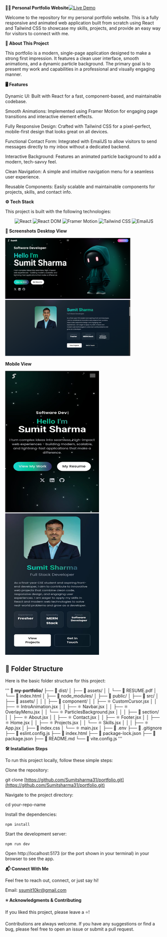 **👨‍💻 Personal Portfolio Website**[![Live Demo](https://img.shields.io/badge/Live%20Demo-%2300C853.svg?style=for-the-badge&logo=vercel&logoColor=white)](https://sumitsharma31.github.io/portfolio/)

Welcome to the repository for my personal portfolio website. This is a fully responsive and animated web application built from scratch using React and Tailwind CSS to showcase my skills, projects, and provide an easy way for visitors to connect with me.

**📖 About This Project**

This portfolio is a modern, single-page application designed to make a strong first impression. It features a clean user interface, smooth animations, and a dynamic particle background. The primary goal is to present my work and capabilities in a professional and visually engaging manner.

**🖥️ Features**

Dynamic UI: Built with React for a fast, component-based, and maintainable codebase.

Smooth Animations: Implemented using Framer Motion for engaging page transitions and interactive element effects.

Fully Responsive Design: Crafted with Tailwind CSS for a pixel-perfect, mobile-first design that looks great on all devices.

Functional Contact Form: Integrated with EmailJS to allow visitors to send messages directly to my inbox without a dedicated backend.

Interactive Background: Features an animated particle background to add a modern, tech-savvy feel.

Clean Navigation: A simple and intuitive navigation menu for a seamless user experience.

Reusable Components: Easily scalable and maintainable components for projects, skills, and contact info.

**⚙️ Tech Stack**

This project is built with the following technologies:
<p align="center"> <img src="https://img.shields.io/badge/React-20232A?style=for-the-badge&logo=react&logoColor=61DAFB" alt="React" /> <img src="https://img.shields.io/badge/React_DOM-20232A?style=for-the-badge&logo=react&logoColor=61DAFB" alt="React DOM" /> <img src="https://img.shields.io/badge/Framer_Motion-EF0075?style=for-the-badge&logo=framer&logoColor=white" alt="Framer Motion" /> <img src="https://img.shields.io/badge/Tailwind_CSS-06B6D4?style=for-the-badge&logo=tailwindcss&logoColor=white" alt="Tailwind CSS" /> <img src="https://img.shields.io/badge/EmailJS-0B6CAD?style=for-the-badge&logo=gmail&logoColor=white" alt="EmailJS" /> </p>

**📸 Screenshots**
**Desktop View**


<img src="https://github.com/Sumitsharma31/portfolio/blob/main/src/assets/screeenshots/Lr-Home.png?raw=true" width="400" alt="Home-Page Screenshot">
<img src="https://github.com/Sumitsharma31/portfolio/blob/main/src/assets/screeenshots/Lr-About.png?raw=true" width="400" alt="About-Page Screenshot">

**Mobile View**


<img src="https://github.com/Sumitsharma31/portfolio/blob/main/src/assets/screeenshots/MHome-View.jpg?raw=true" width="300" height='450' alt="Home-Page Screenshot">
<img src="https://github.com/Sumitsharma31/portfolio/blob/main/src/assets/screeenshots/MAbout-view.jpg?raw=true" width="300" height='450' alt="About-Page Screenshot">







## 📂 Folder Structure

Here is the basic folder structure for this project:

''' 📁 **my-portfolio/**
├── 📁 dist/
│   ├── 📁 assets/
│   │   └── 📄 RESUME.pdf
│   └── 📄 index.html
│
├── 📁 node_modules/
│
├── 📁 public/
│
├── 📁 src/
│   ├── 📁 assets/
│   │
│   ├── 📁 component/
│   │   ├── ⚛️ CustomCursor.jsx
│   │   ├── ⚛️ IntroAnimation.jsx
│   │   ├── ⚛️ Navbar.jsx
│   │   ├── ⚛️ OverlayMenu.jsx
│   │   └── ⚛️ ParticlesBackground.jsx
│   │
│   ├── 📁 section/
│   │   ├── ⚛️ About.jsx
│   │   ├── ⚛️ Contact.jsx
│   │   ├── ⚛️ Footer.jsx
│   │   ├── ⚛️ Home.jsx
│   │   ├── ⚛️ Projects.jsx
│   │   └── ⚛️ Skills.jsx
│   │
│   ├── ⚛️ App.jsx
│   ├── 🎨 index.css
│   └── ⚛️ main.jsx
│
├── 📄 .env
├── 📄 .gitignore
├── 📄 eslint.config.js
├── 📄 index.html
├── 📄 package-lock.json
├── 📄 package.json
├── 📄 README.md
└── 📄 vite.config.js
 '''


**🛠️ Installation Steps**

To run this project locally, follow these simple steps:

Clone the repository:

git clone [https://github.com/Sumitsharma31/portfolio.git](https://github.com/Sumitsharma31/portfolio.git)


Navigate to the project directory:

cd your-repo-name


Install the dependencies:

`npm install`


Start the development server:

`npm run dev`


Open http://localhost:5173 (or the port shown in your terminal) in your browser to see the app.

**📬 Connect With Me**

Feel free to reach out, connect, or just say hi!

Email: ssumit10kr@gmail.com


**⭐ Acknowledgments & Contributing**

If you liked this project, please leave a ⭐️!

Contributions are always welcome. If you have any suggestions or find a bug, please feel free to open an issue or submit a pull request.
